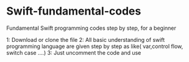 # Swift-fundamental-codes
Fundamental Swift programming codes step by step, for a beginner
<!-- To use this material follow step by step and understand -->
1: Download or clone the file
2: All basic understanding of swift programming language are given step by step  as like( var,control flow, switch case ....)
3: Just uncomment the code and use

